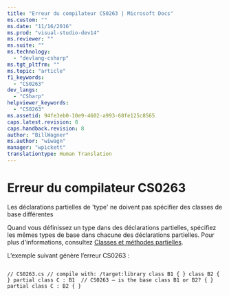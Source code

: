 ```yaml
---
title: "Erreur du compilateur CS0263 | Microsoft Docs"
ms.custom: ""
ms.date: "11/16/2016"
ms.prod: "visual-studio-dev14"
ms.reviewer: ""
ms.suite: ""
ms.technology: 
  - "devlang-csharp"
ms.tgt_pltfrm: ""
ms.topic: "article"
f1_keywords: 
  - "CS0263"
dev_langs: 
  - "CSharp"
helpviewer_keywords: 
  - "CS0263"
ms.assetid: 94fe3eb0-10e9-4602-a993-68fe125c8565
caps.latest.revision: 8
caps.handback.revision: 8
author: "BillWagner"
ms.author: "wiwagn"
manager: "wpickett"
translationtype: Human Translation
---
```

# Erreur du compilateur CS0263
Les déclarations partielles de 'type' ne doivent pas spécifier des classes de base différentes  
  
 Quand vous définissez un type dans des déclarations partielles, spécifiez les mêmes types de base dans chacune des déclarations partielles. Pour plus d'informations, consultez [Classes et méthodes partielles](../../csharp/programming-guide/classes-and-structs/partial-classes-and-methods.md).  
  
 L’exemple suivant génère l’erreur CS0263 :  
  
```  
  
// CS0263.cs // compile with: /target:library class B1 { } class B2 { } partial class C : B1  // CS0263 – is the base class B1 or B2? { } partial class C : B2 { }  
```